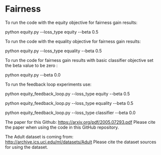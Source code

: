 # Fairness

To run the code with the equity objective for fairness gain results:

python equity.py --loss_type equity --beta 0.5

To run the code with the equality objective for fairness gain results:

python equity.py --loss_type equality --beta 0.5

To run the code for fairness gain results with basic classifier objective set the beta value to be zero :

python equity.py --beta 0.0

To run the feedback loop experiments use:

python equity_feedback_loop.py --loss_type equity --beta 0.5

python equity_feedback_loop.py --loss_type equality --beta 0.5

python equity_feedback_loop.py --loss_type classifier --beta 0.0


The paper for this Github:
https://arxiv.org/pdf/2005.07293.pdf
Please cite the paper when using the code in this GitHub repository.


The Adult dataset is coming from:
http://archive.ics.uci.edu/ml/datasets/Adult
Please cite the dataset sources for using the dataset.

